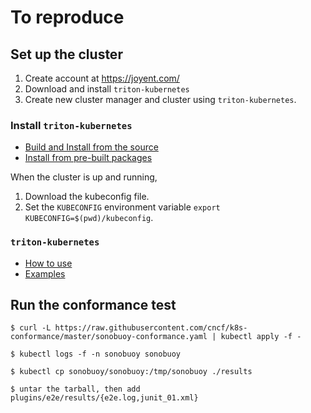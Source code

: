 # To reproduce

## Set up the cluster

1. Create account at https://joyent.com/
1. Download and install `triton-kubernetes`
1. Create new cluster manager and cluster using `triton-kubernetes`.

### Install `triton-kubernetes`

 * [Build and Install from the source](https://github.com/joyent/triton-kubernetes/blob/master/docs/guide/building-cli.md)
 * [Install from pre-built packages](https://github.com/joyent/triton-kubernetes/blob/master/docs/guide/installing-cli.md)

When the cluster is up and running,

1. Download the kubeconfig file.
2. Set the `KUBECONFIG` environment variable `export KUBECONFIG=$(pwd)/kubeconfig`.

### `triton-kubernetes`

* [How to use](https://github.com/joyent/triton-kubernetes#working-with-the-cli)
* [Examples](https://github.com/joyent/triton-kubernetes/tree/master/examples)

## Run the conformance test

```
$ curl -L https://raw.githubusercontent.com/cncf/k8s-conformance/master/sonobuoy-conformance.yaml | kubectl apply -f -

$ kubectl logs -f -n sonobuoy sonobuoy

$ kubectl cp sonobuoy/sonobuoy:/tmp/sonobuoy ./results

$ untar the tarball, then add plugins/e2e/results/{e2e.log,junit_01.xml}
```